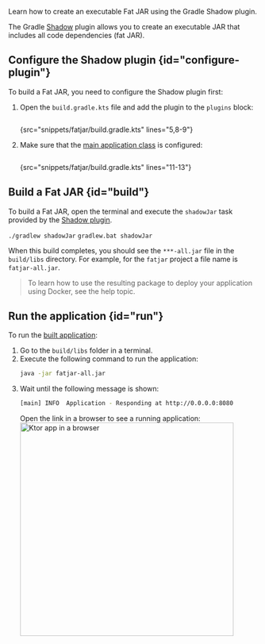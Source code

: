 [//]: # (title: Gradle Shadow plugin)

<tldr>
<var name="example_name" value="fatjar"/>
<include src="lib.xml" include-id="download_example"/>
</tldr>

<link-summary>Learn how to create an executable Fat JAR using the Gradle Shadow plugin.</link-summary>

The Gradle [Shadow](https://plugins.gradle.org/plugin/com.github.johnrengelman.shadow) plugin allows you to create an executable JAR that includes all code dependencies (fat JAR).

## Configure the Shadow plugin {id="configure-plugin"}
To build a Fat JAR, you need to configure the Shadow plugin first:
1. Open the `build.gradle.kts` file and add the plugin to the `plugins` block:
   ```kotlin
   ```
   {src="snippets/fatjar/build.gradle.kts" lines="5,8-9"}

2. Make sure that the [main application class](server-dependencies.xml#create-entry-point) is configured:
   ```kotlin
   ```
   {src="snippets/fatjar/build.gradle.kts" lines="11-13"}


## Build a Fat JAR {id="build"}
To build a Fat JAR, open the terminal and execute the `shadowJar` task provided by the [Shadow plugin](#configure-plugin).

<tabs group="os">
<tab title="Linux/MacOS" group-key="unix">
<code style="block" lang="Bash">./gradlew shadowJar</code>
</tab>
<tab title="Windows" group-key="windows">
<code style="block" lang="CMD">gradlew.bat shadowJar</code>
</tab>
</tabs>

When this build completes, you should see the `***-all.jar` file in the `build/libs` directory.
For example, for the `fatjar` project a file name is `fatjar-all.jar`.

> To learn how to use the resulting package to deploy your application using Docker, see the [](docker.md) help topic.


## Run the application {id="run"}
To run the [built application](#build):
1. Go to the `build/libs` folder in a terminal.
1. Execute the following command to run the application:
   ```Bash
   java -jar fatjar-all.jar
   ```
1. Wait until the following message is shown:
   ```Bash
   [main] INFO  Application - Responding at http://0.0.0.0:8080
   ```
   Open the link in a browser to see a running application:
   <img src="ktor_idea_new_project_browser.png" alt="Ktor app in a browser" width="430"/>

